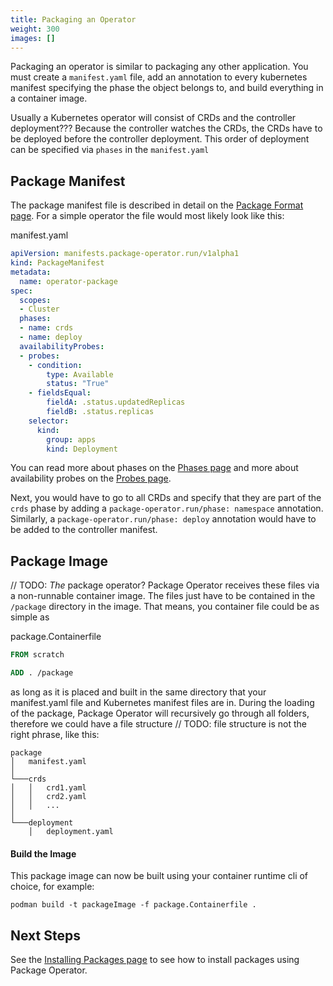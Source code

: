 ```yaml
---
title: Packaging an Operator
weight: 300
images: []
---
```


Packaging an operator is similar to packaging any other application. You must create a `manifest.yaml` file, add an
annotation to every kubernetes manifest specifying the phase the object belongs to, and build everything in a
container image.

Usually a Kubernetes operator will consist of CRDs and the controller deployment??? Because the controller watches the
CRDs, the CRDs have to be deployed before the controller deployment. This order of deployment can be specified via
`phases` in the `manifest.yaml`

## Package Manifest
The package manifest file is described in detail on the [Package Format page](docs/concepts/package-format.md). For
a simple operator the file would most likely look like this:

manifest.yaml
```yaml
apiVersion: manifests.package-operator.run/v1alpha1
kind: PackageManifest
metadata:
  name: operator-package
spec:
  scopes:
  - Cluster
  phases:
  - name: crds
  - name: deploy
  availabilityProbes:
  - probes:
    - condition:
        type: Available
        status: "True"
    - fieldsEqual:
        fieldA: .status.updatedReplicas
        fieldB: .status.replicas
    selector:
      kind:
        group: apps
        kind: Deployment
```
You can read more about phases on the [Phases page](docs/concepts/phases.md) and more about
availability probes on the [Probes page](/docs/concepts/probes).

Next, you would have to go to all CRDs and specify that they are part of the `crds` phase by adding a
`package-operator.run/phase: namespace` annotation. Similarly, a `package-operator.run/phase: deploy`
annotation would have to be added to the controller manifest.

## Package Image
// TODO: _The_ package operator?
Package Operator receives these files via a non-runnable container image. The files just have to be contained in the
`/package` directory in the image. That means, you container file could be as simple as

package.Containerfile
```dockerfile
FROM scratch

ADD . /package
```

as long as it is placed and built in the same directory that your manifest.yaml file and Kubernetes manifest files are
in. During the loading of the package, Package Operator will recursively go through all folders, therefore we could have
a file structure // TODO: file structure is not the right phrase, like this:
```
package
│   manifest.yaml
│
└───crds
│   │   crd1.yaml
│   │   crd2.yaml
│   │   ...
│
└───deployment
    │   deployment.yaml
```

#### Build the Image
This package image can now be built using your container runtime cli of choice, for example:
```shell
podman build -t packageImage -f package.Containerfile .
```

## Next Steps
See the [Installing Packages page](installing-packages.md) to see how to install packages using Package Operator.

